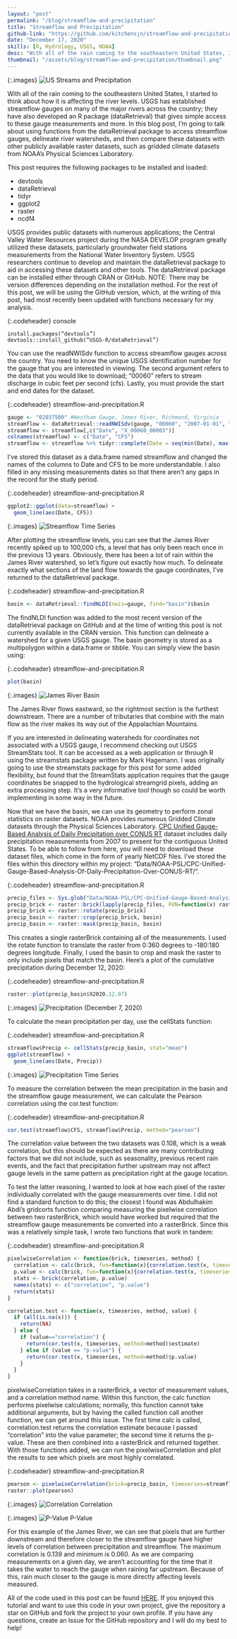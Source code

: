 ```yaml
---
layout: "post"
permalink: "/blog/streamflow-and-precipitation"
title: "Streamflow and Precipitation"
github-link: "https://github.com/kitchensjn/streamflow-and-precipitation"
date: "December 17, 2020"
skills: [R, Hydrology, USGS, NOAA]
desc: "With all of the rain coming to the southeastern United States, I started to think about how it is affecting the river levels."
thumbnail: "/assets/blog/streamflow-and-precipitation/thumbnail.png"
---
```


{:.images}
![US Streams and Precipitation](/assets/blog/streamflow-and-precipitation/thumbnail.png)

With all of the rain coming to the southeastern United States, I started to think about how it is affecting the river levels. USGS has established streamflow gauges on many of the major rivers across the country; they have also developed an R package (dataRetrieval) that gives simple access to these gauge measurements and more. In this blog post, I’m going to talk about using functions from the dataRetrieval package to access streamflow gauges, delineate river watersheds, and then compare these datasets with other publicly available raster datasets, such as gridded climate datasets from NOAA’s Physical Sciences Laboratory.

This post requires the following packages to be installed and loaded:

- devtools
- dataRetrieval
- tidyr
- ggplot2
- raster
- ncdf4

USGS provides public datasets with numerous applications; the Central Valley Water Resources project during the NASA DEVELOP program greatly utilized these datasets, particularly groundwater field stations measurements from the National Water Inventory System. USGS researchers continue to develop and maintain the dataRetrieval package to aid in accessing these datasets and other tools. The dataRetrieval package can be installed either through CRAN or GitHub. NOTE: There may be version differences depending on the installation method. For the rest of this post, we will be using the GitHub version, which, at the writing of this post, had most recently been updated with functions necessary for my analysis.

{:.codeheader}
console
```
install.packages(“devtools”)
devtools::install_github(“USGS-R/dataRetrieval”)
```

You can use the readNWISdv function to access streamflow gauges across the country. You need to know the unique USGS identification number for the gauge that you are interested in viewing. The second argument refers to the data that you would like to download; “00060” refers to stream discharge in cubic feet per second (cfs). Lastly, you must provide the start and end dates for the dataset.

{:.codeheader}
streamflow-and-precipitation.R
```r
gauge <- "02037500"	#Westham Gauge, James River, Richmond, Virginia
streamflow <- dataRetrieval::readNWISdv(gauge, "00060", "2007-01-01", "2020-12-09")
streamflow <- streamflow[,c("Date", "X_00060_00003")]
colnames(streamflow) <- c("Date", "CFS")
streamflow <- streamflow %>% tidyr::complete(Date = seq(min(Date), max(Date), by="days"))
```

I’ve stored this dataset as a data.frame named streamflow and changed the names of the columns to Date and CFS to be more understandable. I also filled in any missing measurements dates so that there aren’t any gaps in the record for the study period.

{:.codeheader}
streamflow-and-precipitation.R
```r
ggplot2::ggplot(data=streamflow) +
  geom_line(aes(Date, CFS))
```

{:.images}
![Streamflow Time Series](/assets/blog/streamflow-and-precipitation/streamflow.png)


After plotting the streamflow levels, you can see that the James River recently spiked up to 100,000 cfs, a level that has only been reach once in the previous 13 years. Obviously, there has been a lot of rain within the James River watershed, so let’s figure out exactly how much. To delineate exactly what sections of the land flow towards the gauge coordinates, I’ve returned to the dataRetrieval package.

{:.codeheader}
streamflow-and-precipitation.R
```r
basin <- dataRetrieval::findNLDI(nwis=gauge, find="basin")$basin
```

The findNLDI function was added to the most recent version of the dataRetrieval package on GitHub and at the time of writing this post is not currently available in the CRAN version. This function can delineate a watershed for a given USGS gauge. The basin geometry is stored as a multipolygon within a data.frame or tibble. You can simply view the basin using:

{:.codeheader}
streamflow-and-precipitation.R
```r
plot(basin)
```

{:.images}
![James River Basin](/assets/blog/streamflow-and-precipitation/basin.png)

The James River flows eastward, so the rightmost section is the furthest downstream. There are a number of tributaries that combine with the main flow as the river makes its way out of the Appalachian Mountains.

If you are interested in delineating watersheds for coordinates not associated with a USGS gauge, I recommend checking out USGS StreamStats tool. It can be accessed as a web application or through R using the streamstats package written by Mark Hagemann. I was originally going to use the streamstats package for this post for some added flexibility, but found that the StreamStats application requires that the gauge coordinates be snapped to the hydrological streamgrid pixels, adding an extra processing step. It’s a very informative tool though so could be worth implementing in some way in the future.

Now that we have the basin, we can use its geometry to perform zonal statistics on raster datasets. NOAA provides numerous Gridded Climate datasets through the Physical Sciences Laboratory. [CPC Unified Gauge-Based Analysis of Daily Precipitation over CONUS RT](https://psl.noaa.gov/data/gridded/data.unified.daily.conus.rt.html) dataset includes daily precipitation measurements from 2007 to present for the contiguous United States. To be able to follow from here, you will need to download these dataset files, which come in the form of yearly NetCDF files. I’ve stored the files within this directory within my project: “Data/NOAA-PSL/CPC-Unified-Gauge-Based-Analysis-Of-Daily-Precipitation-Over-CONUS-RT/”.

{:.codeheader}
streamflow-and-precipitation.R
```r
precip_files <- Sys.glob("Data/NOAA-PSL/CPC-Unified-Gauge-Based-Analysis-Of-Daily-Precipitation-Over-CONUS-RT/*")
precip_brick <- raster::brick(lapply(precip_files, FUN=function(x) raster::brick(x)))
precip_brick <- raster::rotate(precip_brick)
precip_basin <- raster::crop(precip_brick, basin)
precip_basin <- raster::mask(precip_basin, basin)
```

This creates a single rasterBrick containing all of the measurements. I used the rotate function to translate the raster from 0:360 degrees to -180:180 degrees longitude. Finally, I used the basin to crop and mask the raster to only include pixels that match the basin. Here’s a plot of the cumulative precipitation during December 12, 2020:

{:.codeheader}
streamflow-and-precipitation.R
```r
raster::plot(precip_basin$X2020.12.07)
```

{:.images}
![Precipitation (December 7, 2020)](/assets/blog/streamflow-and-precipitation/20201207.png)

To calculate the mean precipitation per day, use the cellStats function:

{:.codeheader}
streamflow-and-precipitation.R
```r
streamflow$Precip <- cellStats(precip_basin, stat="mean")
ggplot(streamflow) +
  geom_line(aes(Date, Precip))
```

{:.images}
![Precipitation Time Series](/assets/blog/streamflow-and-precipitation/precipitation.png)

To measure the correlation between the mean precipitation in the basin and the streamflow gauge measurement, we can calculate the Pearson correlation using the cor.test function:

{:.codeheader}
streamflow-and-precipitation.R
```r
cor.test(streamflow$CFS, streamflow$Precip, method="pearson")
```

The correlation value between the two datasets was 0.108, which is a weak correlation, but this should be expected as there are many contributing factors that we did not include, such as seasonality, previous recent rain events, and the fact that precipitation further upstream may not affect gauge levels in the same pattern as precipitation right at the gauge location.

To test the latter reasoning, I wanted to look at how each pixel of the raster individually correlated with the gauge measurements over time. I did not find a standard function to do this; the closest I found was Abdulhakim Abdi’s gridcorts function comparing measuring the pixelwise correlation between two rasterBrick, which would have worked but required that the streamflow gauge measurements be converted into a rasterBrick. Since this was a relatively simple task, I wrote two functions that work in tandem:

{:.codeheader}
streamflow-and-precipitation.R
```r
pixelwiseCorrelation <- function(brick, timeseries, method) {
  correlation <- calc(brick, fun=function(x){correlation.test(x, timeseries=timeseries, method=method, value="correlation")})
  p.value <- calc(brick, fun=function(x){correlation.test(x, timeseries=timeseries, method=method, value="p-value")})
  stats <- brick(correlation, p.value)
  names(stats) <- c("correlation", "p.value")
  return(stats)
}

correlation.test <- function(x, timeseries, method, value) {
  if (all(is.na(x))) {
    return(NA)
  } else {
    if (value=="correlation") {
      return(cor.test(x, timeseries, method=method)$estimate) 
    } else if (value == "p-value") {
      return(cor.test(x, timeseries, method=method)$p.value)
    }
  }
}
```

pixelwiseCorrelation takes in a rasterBrick, a vector of measurement values, and a correlation method name. Within this function, the calc function performs pixelwise calculations; normally, this function cannot take additional arguments, but by having the called function call another function, we can get around this issue. The first time calc is called, correlation.test returns the correlation estimate because I passed “correlation” into the value parameter; the second time it returns the p-value. These are then combined into a rasterBrick and returned together. With those functions added, we can run the pixelwiseCorrelation and plot the results to see which pixels are most highly correlated.

{:.codeheader}
streamflow-and-precipitation.R
```r
pearson <- pixelwiseCorrelation(brick=precip_basin, timeseries=streamflow$CFS, method="pearson")
raster::plot(pearson)
```

{:.images}
![Correlation](/assets/blog/streamflow-and-precipitation/correlation.png)
Correlation

{:.images}
![P-Value](/assets/blog/streamflow-and-precipitation/p.value.png)
P-Value

For this example of the James River, we can see that pixels that are further downstream and therefore closer to the streamflow gauge have higher levels of correlation between precipitation and streamflow. The maximum correlation is 0.139 and minimum is 0.060. As we are comparing measurements on a given day, we aren’t accounting for the time that it takes the water to reach the gauge when raining far upstream. Because of this, rain much closer to the gauge is more directly affecting levels measured.

All of the code used in this post can be found [HERE](https://github.com/kitchensjn/streamflow-and-precipitation). If you enjoyed this tutorial and want to use this code in your own project, give the repository a star on GitHub and fork the project to your own profile. If you have any questions, create an Issue for the GitHub repository and I will do my best to help!